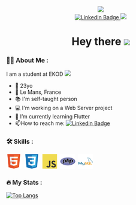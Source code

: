   <div id="header" align="center">
    <img src="https://media.giphy.com/media/v1.Y2lkPTc5MGI3NjExcms1ZWJ1d3g2ZTFmZ3M1a2Q4YnZxeDVyOHE3M2pwNmd1MjUwbXNheSZlcD12MV9pbnRlcm5hbF9naWZfYnlfaWQmY3Q9cw    /paTz7UZbPfTZFRYnnB/giphy.gif" width="300"/>
</div>
<div id="badges" align="center">
  <a href="https://fr.linkedin.com/in/beverly-diaz?trk=public_profile_browsemap">
  <img src="https://img.shields.io/badge/LinkedIn-d37556?style=for-the-badge&logo=linkedin&logoColor=white" alt="LinkedIn Badge"/>
  </a>
  <a href="https://apox-25.fr/Portfolio/Beverly/Portfolio/index.html">
  <img src="https://img.shields.io/badge/My%20Portfolio-d37556?style=for-the-badge"/>
  </a>
</div>
<h1 align="center">
  Hey there
  <img src="https://media.giphy.com/media/hvRJCLFzcasrR4ia7z/giphy.gif" width="30px"/>
</h1>

### :woman_technologist: About Me :

I am a student at EKOD <img src="https://media.giphy.com/media/hDG5fDJJCIIFjvkHXT/giphy.gif" width="30">

- :cake: 23yo
- :round_pushpin: Le Mans, France
- :books:  I'm self-taught person
- :computer: I'm working on a Web Server project
- :seedling: I’m currently learning Flutter 
- :mailbox:How to reach me: [![Linkedin Badge](https://img.shields.io/badge/-Beverly_DIAZ-d37556?style=flat&logo=Linkedin&logoColor=white)](https://fr.linkedin.com/in/beverly-diaz?trk=public_profile_browsemap)


### :hammer_and_wrench: Skills :
<div>
  <img src="https://github.com/devicons/devicon/blob/master/icons/html5/html5-original.svg" title="HTML5" alt="HTML" width="40" height="40"/>&nbsp;
  <img src="https://github.com/devicons/devicon/blob/master/icons/css3/css3-original.svg" title="CSS3" alt="CSS" width="40" height="40"/>&nbsp;
  <img src="https://github.com/devicons/devicon/blob/master/icons/javascript/javascript-original.svg" title="JS" alt="JS" width="40" height="40"/>&nbsp;
  <img src="https://github.com/devicons/devicon/blob/master/icons/php/php-original.svg" title="PHP" alt="PHP" width="40" height="40"/>&nbsp;
  <img src="https://github.com/devicons/devicon/blob/master/icons/mysql/mysql-original-wordmark.svg" title="SQL" alt="SQL" width="40" height="40"/>&nbsp;
</div>

### :fire: My Stats :

[![Top Langs](https://github-readme-stats.vercel.app/api/top-langs/?username=BeverlyDiaz&layout=compact&theme=vision-friendly-dark)](https://github.com/anuraghazra/github-readme-stats)

